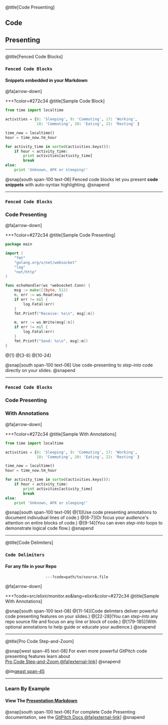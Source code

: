 @title[Code Presenting]
## Code
## Presenting

---
@title[Fenced Code Blocks]

### `Fenced Code Blocks`
#### Snippets embedded in your Markdown

@fa[arrow-down]

+++?color=#272c34
@title[Sample Code Block]

```python
from time import localtime

activities = {8: 'Sleeping', 9: 'Commuting', 17: 'Working',
              18: 'Commuting', 20: 'Eating', 22: 'Resting' }

time_now = localtime()
hour = time_now.tm_hour

for activity_time in sorted(activities.keys()):
    if hour < activity_time:
        print activities[activity_time]
        break
else:
    print 'Unknown, AFK or sleeping!'
```

@snap[south span-100 text-06]
Fenced code blocks let you present **code snippets** with auto-syntax highlighting.
@snapend

---

### `Fenced Code Blocks`
### Code Presenting

@fa[arrow-down]

+++?color=#272c34
@title[Sample Code Presenting]

```go
package main

import (
	"fmt"
	"golang.org/x/net/websocket"
	"log"
	"net/http"
)

func echoHandler(ws *websocket.Conn) {
	msg := make([]byte, 512)
	n, err := ws.Read(msg)
	if err != nil {
		log.Fatal(err)
	}
	fmt.Printf("Receive: %s\n", msg[:n])

	m, err := ws.Write(msg[:n])
	if err != nil {
		log.Fatal(err)
	}
	fmt.Printf("Send: %s\n", msg[:m])
}
```


@[1]
@[3-8]
@[10-24]

@snap[south span-100 text-06]
Use code-presenting to *step-into* code directly on your slides.
@snapend


---

### `Fenced Code Blocks`
### Code Presenting
### With Annotations

@fa[arrow-down]

+++?color=#272c34
@title[Sample With Annotations]

```python
from time import localtime

activities = {8: 'Sleeping', 9: 'Commuting', 17: 'Working',
              18: 'Commuting', 20: 'Eating', 22: 'Resting' }

time_now = localtime()
hour = time_now.tm_hour

for activity_time in sorted(activities.keys()):
    if hour < activity_time:
        print activities[activity_time]
        break
else:
    print 'Unknown, AFK or sleeping!'
```

@snap[south span-100 text-09]
@[1](Use code presenting annotations to document indivudual lines of code.)
@[6-7](Or focus your audience's attention on entire blocks of code.)
@[9-14](You can even *step-into* loops to demonstrate logical code flow.)
@snapend

---
@title[Code Delimiters]

### `Code Delimiters`
#### For any file in your Repo

```
                  ---?code=path/to/source.file
```

@fa[arrow-down]

+++?code=src/elixir/monitor.ex&lang=elixir&color=#272c34
@title[Sample With Annotations]

@snap[south span-100 text-08]
@[11-14](Code delimters deliver powerful code presenting features on your slides.)
@[22-28](You can *step-into* any repo source file and focus on any line or block of code.)
@[179-185](With optional annotations to help guide or educate your audience.)
@snapend

---
@title[Pro Code Step-and-Zoom]

@snap[west span-45 text-08]
For even more powerful GitPitch code presenting features learn
about<br>[Pro Code Step-and-Zoom @fa[external-link]](https://gitpitch.com/docs/code-features/pro-code-zoom)
@snapend

@img[east span-45](assets/img/pro-code-step-and-zoom.gif)

---

### Learn By Example
#### View The [Presentation Markdown](https://github.com/gitpitch/code-presenting/blob/master/PITCHME.md)

@snap[south span-100 text-06]
For complete Code Presenting documentation, see the [GitPitch Docs @fa[external-link]](https://gitpitch.com/docs/code-features)
@snapend
